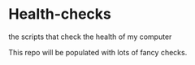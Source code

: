 # Health-checks
the scripts that check the health of my computer  

This repo will be populated with lots of fancy checks.
